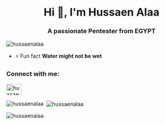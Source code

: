 <h1 align="center">Hi 👋, I'm Hussaen Alaa</h1>
<h3 align="center">A passionate Pentester from EGYPT</h3>

<p align="left"> <img src="https://komarev.com/ghpvc/?username=hussaenalaa&label=Profile%20views&color=0e75b6&style=flat" alt="hussaenalaa" /> </p>

- ⚡ Fun fact **Water might not be wet**

<h3 align="left">Connect with me:</h3>
<p align="left">
<a href="https://linkedin.com/in/hussaen alaa" target="blank"><img align="center" src="https://raw.githubusercontent.com/rahuldkjain/github-profile-readme-generator/master/src/images/icons/Social/linked-in-alt.svg" alt="hussaen alaa" height="30" width="40" /></a>
</p>

<p><img align="left" src="https://github-readme-stats.vercel.app/api/top-langs?username=hussaenalaa&show_icons=true&locale=en&layout=compact" alt="hussaenalaa" /></p>

<p>&nbsp;<img align="center" src="https://github-readme-stats.vercel.app/api?username=hussaenalaa&show_icons=true&locale=en" alt="hussaenalaa" /></p>

<p><img align="center" src="https://github-readme-streak-stats.herokuapp.com/?user=hussaenalaa&" alt="hussaenalaa" /></p>
